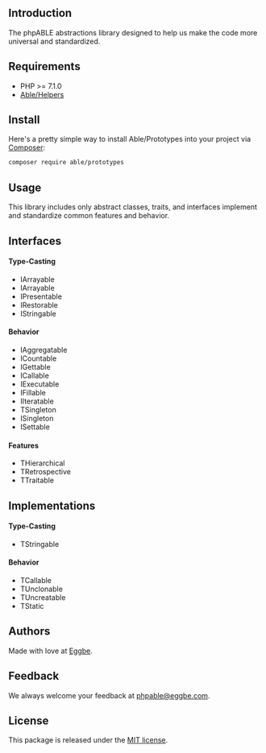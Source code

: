 ## Introduction
The phpABLE abstractions library designed to help us make the code more universal and standardized. 

## Requirements
* PHP >= 7.1.0
* [Able/Helpers](https://github.com/eggbe/helpers)

## Install
Here's a pretty simple way to install Able/Prototypes into your project via [Composer](http://getcomposer.org):

```bash
composer require able/prototypes
```

## Usage
This library includes only abstract classes, traits, and interfaces implement and standardize common features and behavior. 

## Interfaces 

#### Type-Casting
* IArrayable
* IArrayable
* IPresentable
* IRestorable
* IStringable

#### Behavior
* IAggregatable
* ICountable 
* IGettable
* ICallable 
* IExecutable
* IFillable
* IIteratable
* TSingleton
* ISingleton
* ISettable

#### Features 
* THierarchical
* TRetrospective
* TTraitable

## Implementations 

#### Type-Casting
* TStringable

#### Behavior
* TCallable
* TUnclonable
* TUncreatable
* TStatic 


## Authors
Made with love at [Eggbe](http://eggbe.com).


## Feedback 
We always welcome your feedback at [phpable@eggbe.com](mailto:phpable@eggbe.com).


## License
This package is released under the [MIT license](https://github.com/phpable/prototypes/blob/master/LICENSE).

